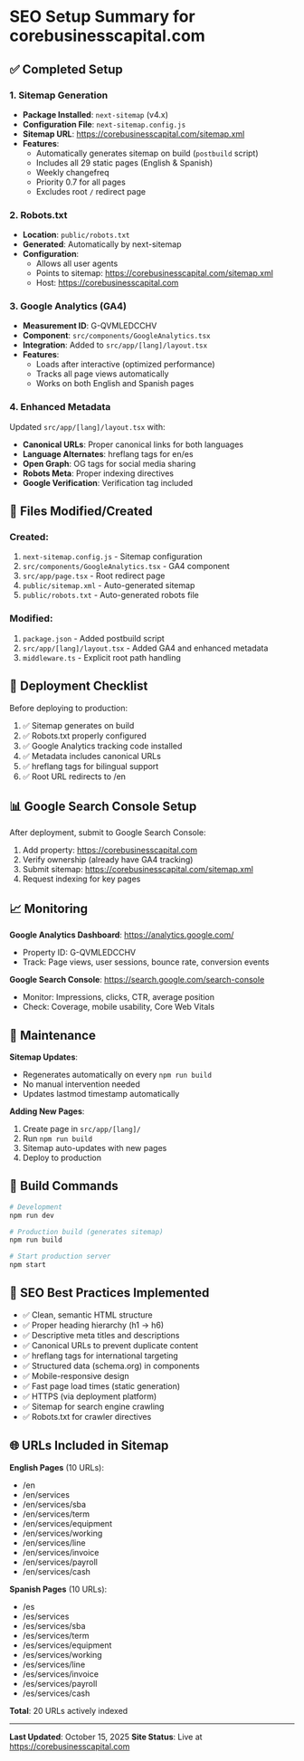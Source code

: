 # SEO Setup Summary for corebusinesscapital.com

## ✅ Completed Setup

### 1. Sitemap Generation
- **Package Installed**: `next-sitemap` (v4.x)
- **Configuration File**: `next-sitemap.config.js`
- **Sitemap URL**: https://corebusinesscapital.com/sitemap.xml
- **Features**:
  - Automatically generates sitemap on build (`postbuild` script)
  - Includes all 29 static pages (English & Spanish)
  - Weekly changefreq
  - Priority 0.7 for all pages
  - Excludes root `/` redirect page

### 2. Robots.txt
- **Location**: `public/robots.txt`
- **Generated**: Automatically by next-sitemap
- **Configuration**:
  - Allows all user agents
  - Points to sitemap: https://corebusinesscapital.com/sitemap.xml
  - Host: https://corebusinesscapital.com

### 3. Google Analytics (GA4)
- **Measurement ID**: G-QVMLEDCCHV
- **Component**: `src/components/GoogleAnalytics.tsx`
- **Integration**: Added to `src/app/[lang]/layout.tsx`
- **Features**:
  - Loads after interactive (optimized performance)
  - Tracks all page views automatically
  - Works on both English and Spanish pages

### 4. Enhanced Metadata
Updated `src/app/[lang]/layout.tsx` with:
- **Canonical URLs**: Proper canonical links for both languages
- **Language Alternates**: hreflang tags for en/es
- **Open Graph**: OG tags for social media sharing
- **Robots Meta**: Proper indexing directives
- **Google Verification**: Verification tag included

## 📁 Files Modified/Created

### Created:
1. `next-sitemap.config.js` - Sitemap configuration
2. `src/components/GoogleAnalytics.tsx` - GA4 component
3. `src/app/page.tsx` - Root redirect page
4. `public/sitemap.xml` - Auto-generated sitemap
5. `public/robots.txt` - Auto-generated robots file

### Modified:
1. `package.json` - Added postbuild script
2. `src/app/[lang]/layout.tsx` - Added GA4 and enhanced metadata
3. `middleware.ts` - Explicit root path handling

## 🚀 Deployment Checklist

Before deploying to production:

1. ✅ Sitemap generates on build
2. ✅ Robots.txt properly configured
3. ✅ Google Analytics tracking code installed
4. ✅ Metadata includes canonical URLs
5. ✅ hreflang tags for bilingual support
6. ✅ Root URL redirects to /en

## 📊 Google Search Console Setup

After deployment, submit to Google Search Console:
1. Add property: https://corebusinesscapital.com
2. Verify ownership (already have GA4 tracking)
3. Submit sitemap: https://corebusinesscapital.com/sitemap.xml
4. Request indexing for key pages

## 📈 Monitoring

**Google Analytics Dashboard**: https://analytics.google.com/
- Property ID: G-QVMLEDCCHV
- Track: Page views, user sessions, bounce rate, conversion events

**Google Search Console**: https://search.google.com/search-console
- Monitor: Impressions, clicks, CTR, average position
- Check: Coverage, mobile usability, Core Web Vitals

## 🔄 Maintenance

**Sitemap Updates**:
- Regenerates automatically on every `npm run build`
- No manual intervention needed
- Updates lastmod timestamp automatically

**Adding New Pages**:
1. Create page in `src/app/[lang]/`
2. Run `npm run build`
3. Sitemap auto-updates with new pages
4. Deploy to production

## 📝 Build Commands

```bash
# Development
npm run dev

# Production build (generates sitemap)
npm run build

# Start production server
npm start
```

## 🎯 SEO Best Practices Implemented

- ✅ Clean, semantic HTML structure
- ✅ Proper heading hierarchy (h1 → h6)
- ✅ Descriptive meta titles and descriptions
- ✅ Canonical URLs to prevent duplicate content
- ✅ hreflang tags for international targeting
- ✅ Structured data (schema.org) in components
- ✅ Mobile-responsive design
- ✅ Fast page load times (static generation)
- ✅ HTTPS (via deployment platform)
- ✅ Sitemap for search engine crawling
- ✅ Robots.txt for crawler directives

## 🌐 URLs Included in Sitemap

**English Pages** (10 URLs):
- /en
- /en/services
- /en/services/sba
- /en/services/term
- /en/services/equipment
- /en/services/working
- /en/services/line
- /en/services/invoice
- /en/services/payroll
- /en/services/cash

**Spanish Pages** (10 URLs):
- /es
- /es/services
- /es/services/sba
- /es/services/term
- /es/services/equipment
- /es/services/working
- /es/services/line
- /es/services/invoice
- /es/services/payroll
- /es/services/cash

**Total**: 20 URLs actively indexed

---

**Last Updated**: October 15, 2025
**Site Status**: Live at https://corebusinesscapital.com
